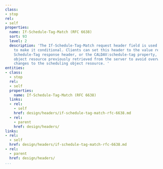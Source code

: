 ```yaml
---
class:
- stop
rel:
- self
properties:
  name: If-Schedule-Tag-Match (RFC 6638)
  sort: 93
  level: 2
  description: 'The If-Schedule-Tag-Match request header field is used with a method
    to make it conditional. Clients can set this header to the value returned in the
    Schedule-Tag response header, or the CALDAV:schedule-tag property, of a scheduling
    object resource previously retrieved from the server to avoid overwriting "consequential"
    changes to the scheduling object resource. '
entities:
- class:
  - stop
  rel:
  - self
  properties:
    name: If-Schedule-Tag-Match (RFC 6638)
  links:
  - rel:
    - self
    href: design/headers/if-schedule-tag-match-rfc-6638.md
  - rel:
    - parent
    href: design/headers/
links:
- rel:
  - self
  href: design/headers/if-schedule-tag-match-rfc-6638.md
- rel:
  - parent
  href: design/headers/
...
```

